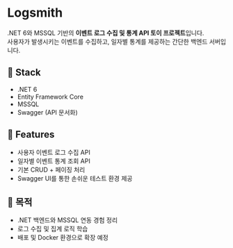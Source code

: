 # Logsmith

.NET 6와 MSSQL 기반의 **이벤트 로그 수집 및 통계 API 토이 프로젝트**입니다.  
사용자가 발생시키는 이벤트를 수집하고, 일자별 통계를 제공하는 간단한 백엔드 서버입니다.

## 🧰 Stack
- .NET 6
- Entity Framework Core
- MSSQL
- Swagger (API 문서화)

## 🚀 Features
- 사용자 이벤트 로그 수집 API
- 일자별 이벤트 통계 조회 API
- 기본 CRUD + 페이징 처리
- Swagger UI를 통한 손쉬운 테스트 환경 제공

## 🧪 목적
- .NET 백엔드와 MSSQL 연동 경험 정리
- 로그 수집 및 집계 로직 학습
- 배포 및 Docker 환경으로 확장 예정
